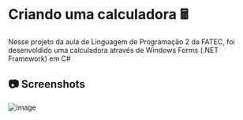 # Criando uma calculadora 🖩

Nesse projeto da aula de Linguagem de Programação 2 da FATEC, foi desenvoldido uma calculadora através de Windows Forms (.NET Framework) em C#

## 📷 Screenshots

![image](https://user-images.githubusercontent.com/29932387/109397378-0b8d0f00-7915-11eb-80fd-3d6d0d93e31a.png)
